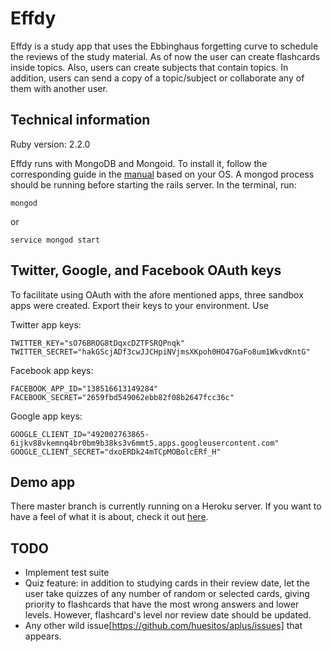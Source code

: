 # Effdy

Effdy is a study app that uses the Ebbinghaus forgetting curve to schedule the reviews of the study material. As of now the user can create flashcards inside topics. Also, users can create subjects that contain topics. In addition, users can send a copy of a topic/subject or collaborate any of them with another user.

## Technical information

Ruby version: 2.2.0

Effdy runs with MongoDB and Mongoid. To install it, follow the corresponding guide in the [manual](http://docs.mongodb.org/manual/installation/) based on your OS. A mongod process should be running before starting the rails server. In the terminal, run:

	mongod

or

	service mongod start

## Twitter, Google, and Facebook OAuth keys

To facilitate using OAuth with the afore mentioned apps, three sandbox apps were created. Export their keys to your environment. Use 

Twitter app keys:

	TWITTER_KEY="sO76BROG8tDqxcDZTFSRQPnqk"
	TWITTER_SECRET="hakGScjADf3cwJJCHpiNVjmsXKpoh0HO47GaFo8um1WkvdKntG"

Facebook app keys:

	FACEBOOK_APP_ID="138516613149284"
	FACEBOOK_SECRET="2659fbd549062ebb82f08b2647fcc36c"

Google app keys:

	GOOGLE_CLIENT_ID="492002763865-6ijkv88vkemnq4br0bm9b38ks3v6mmt5.apps.googleusercontent.com"
	GOOGLE_CLIENT_SECRET="dxoERDk24mTCpMOBolcERf_H"

## Demo app

There master branch is currently running on a Heroku server. If you want to have a feel of what it is about, check it out [here](http://afternoon-journey-8075.herokuapp.com/login).

## TODO

* Implement test suite
* Quiz feature: in addition to studying cards in their review date, let the user take quizzes of any number of random or selected cards, giving priority to flashcards that have the most wrong answers and lower levels. However, flashcard's level nor review date should be updated.
* Any other wild issue[https://github.com/huesitos/aplus/issues] that appears.
